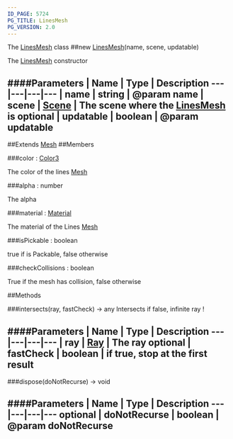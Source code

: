 ```yaml
---
ID_PAGE: 5724
PG_TITLE: LinesMesh
PG_VERSION: 2.0
---
```


The [LinesMesh](page.php?p=5724) class
##new [LinesMesh](page.php?p=5724)(name, scene, updatable)


The [LinesMesh](page.php?p=5724) constructor


####Parameters
 | Name | Type | Description
---|---|---|---
 | name | string | @param name
 | scene | [Scene](page.php?p=5725) | The scene where the [LinesMesh](page.php?p=5724) is
optional | updatable | boolean | @param updatable
---

##Extends [Mesh](page.php?p=5722)
##Members

###color : [Color3](page.php?p=5805)



The color of the lines [Mesh](page.php?p=5722)


###alpha : number



The alpha


###material : [Material](page.php?p=5783)



The material of the Lines [Mesh](page.php?p=5722)


###isPickable : boolean



true if is Packable, false otherwise


###checkCollisions : boolean



True if the mesh has collision, false otherwise







##Methods

###intersects(ray, fastCheck) &rarr; any
Intersects
if false, infinite ray !



####Parameters
 | Name | Type | Description
---|---|---|---
 | ray | [Ray](page.php?p=5815) | The ray
optional | fastCheck | boolean | if true, stop at the first result
---

###dispose(doNotRecurse) &rarr; void

####Parameters
 | Name | Type | Description
---|---|---|---
optional | doNotRecurse | boolean | @param doNotRecurse
---
